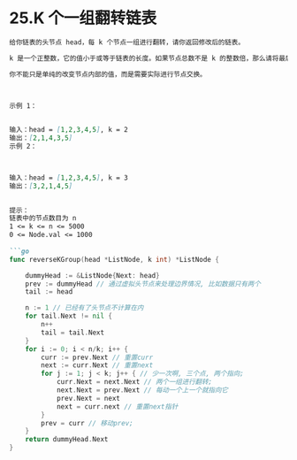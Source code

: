 # 25.K 个一组翻转链表

```md
给你链表的头节点 head，每 k 个节点一组进行翻转，请你返回修改后的链表。

k 是一个正整数，它的值小于或等于链表的长度。如果节点总数不是 k 的整数倍，那么请将最后剩余的节点保持原有顺序。

你不能只是单纯的改变节点内部的值，而是需要实际进行节点交换。

 

示例 1：


输入：head = [1,2,3,4,5], k = 2
输出：[2,1,4,3,5]
示例 2：



输入：head = [1,2,3,4,5], k = 3
输出：[3,2,1,4,5]
 

提示：
链表中的节点数目为 n
1 <= k <= n <= 5000
0 <= Node.val <= 1000
 
```go
func reverseKGroup(head *ListNode, k int) *ListNode {

	dummyHead := &ListNode{Next: head}
	prev := dummyHead // 通过虚拟头节点来处理边界情况, 比如数据只有两个
	tail := head

	n := 1 // 已经有了头节点不计算在内
	for tail.Next != nil {
		n++
		tail = tail.Next
	}
	for i := 0; i < n/k; i++ {
		curr := prev.Next // 重置curr
		next := curr.Next // 重置next
		for j := 1; j < k; j++ { // 少一次啊, 三个点, 两个指向;
			curr.Next = next.Next // 两个一组进行翻转; 
			next.Next = prev.Next // 每动一个上一个就指向它
			prev.Next = next
			next = curr.next // 重置next指针
		}
		prev = curr // 移动prev;
	}
	return dummyHead.Next
}
